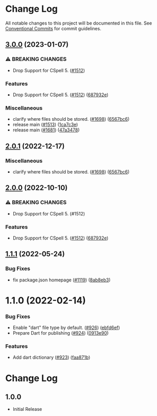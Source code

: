 # Change Log

All notable changes to this project will be documented in this file.
See [Conventional Commits](https://conventionalcommits.org) for commit guidelines.

## [3.0.0](https://github.com/andyw8/cspell-dicts/compare/@cspell/dict-dart-v2.0.1...@cspell/dict-dart@3.0.0) (2023-01-07)


### ⚠ BREAKING CHANGES

* Drop Support for CSpell 5. ([#1512](https://github.com/andyw8/cspell-dicts/issues/1512))

### Features

* Drop Support for CSpell 5. ([#1512](https://github.com/andyw8/cspell-dicts/issues/1512)) ([687932e](https://github.com/andyw8/cspell-dicts/commit/687932e187e4bce87d7904e3a2e53dd6de6ac372))


### Miscellaneous

* clarify where files should be stored. ([#1698](https://github.com/andyw8/cspell-dicts/issues/1698)) ([6567bc6](https://github.com/andyw8/cspell-dicts/commit/6567bc62130404cb32945bdcc3bf07316c839396))
* release main ([#1513](https://github.com/andyw8/cspell-dicts/issues/1513)) ([1ca7c3e](https://github.com/andyw8/cspell-dicts/commit/1ca7c3ef9e48ab76719fd8e7b578eaee452ddf68))
* release main ([#1681](https://github.com/andyw8/cspell-dicts/issues/1681)) ([47a3478](https://github.com/andyw8/cspell-dicts/commit/47a34789c05111e7b3cb693beb5d456bf25a0cb0))

## [2.0.1](https://github.com/streetsidesoftware/cspell-dicts/compare/@cspell/dict-dart@2.0.0...@cspell/dict-dart@2.0.1) (2022-12-17)


### Miscellaneous

* clarify where files should be stored. ([#1698](https://github.com/streetsidesoftware/cspell-dicts/issues/1698)) ([6567bc6](https://github.com/streetsidesoftware/cspell-dicts/commit/6567bc62130404cb32945bdcc3bf07316c839396))

## [2.0.0](https://github.com/streetsidesoftware/cspell-dicts/compare/@cspell/dict-dart@1.1.1...@cspell/dict-dart@2.0.0) (2022-10-10)


### ⚠ BREAKING CHANGES

* Drop Support for CSpell 5. (#1512)

### Features

* Drop Support for CSpell 5. ([#1512](https://github.com/streetsidesoftware/cspell-dicts/issues/1512)) ([687932e](https://github.com/streetsidesoftware/cspell-dicts/commit/687932e187e4bce87d7904e3a2e53dd6de6ac372))

## [1.1.1](https://github.com/streetsidesoftware/cspell-dicts/compare/@cspell/dict-dart@1.1.0...@cspell/dict-dart@1.1.1) (2022-05-24)


### Bug Fixes

* fix package.json homepage ([#1119](https://github.com/streetsidesoftware/cspell-dicts/issues/1119)) ([8ab8eb3](https://github.com/streetsidesoftware/cspell-dicts/commit/8ab8eb3733b7b9c783b5d93fdeff4d4ca739e8f4))





# 1.1.0 (2022-02-14)


### Bug Fixes

* Enable "dart" file type by default. ([#926](https://github.com/streetsidesoftware/cspell-dicts/issues/926)) ([ebfd6ef](https://github.com/streetsidesoftware/cspell-dicts/commit/ebfd6efc72b0b87a4d4953f0a7354335c08e9641))
* Prepare Dart for publishing ([#924](https://github.com/streetsidesoftware/cspell-dicts/issues/924)) ([0913e90](https://github.com/streetsidesoftware/cspell-dicts/commit/0913e90b75fdd2b278f84978bb838c946054d0ae))


### Features

* Add dart dictionary ([#923](https://github.com/streetsidesoftware/cspell-dicts/issues/923)) ([faa871b](https://github.com/streetsidesoftware/cspell-dicts/commit/faa871b7d7bd7232b1b4f1953a70bf5c5d373326))





# Change Log

## 1.0.0

- Initial Release
